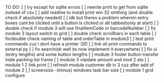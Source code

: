 TO DO:
[ ] try except for sqlite errors
[ ] rewrite print to get from sqlite instead of csv
[ ] add readme to install print win 32 smthing (and double check if absolutely needed)
[ ] idk but theres a problem wherein entry boxes cant be clicked until a button is clicked or alt tabbed(only at start)
[ ] double check if module 3 will use finalItemCode or barcodeNumber
[ ] fix module 3 layout switch to grid
[ ] double check scrollbars in each table
[ ] fix/double check naming of table and orderTable in module3
[ ] test print commands cuz i dont have a printer :DD 
[ ] link all print commands to external py
[ ] fix search(ok well its now implement it everywhere)
[ ] fix ui (entry lengths) and some button lengths
[ ] module 3 footer button transfer inide packing list frame
[ ] module 3 vlaidate amount and mod 2 ata
[ ] module 1 2 link print
[ ] refresh module customer db in 3 cuz after add of module 2
[ ] screensize -(minus) windows task bar size
[ ] module 1 grid configure